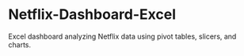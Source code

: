 # Netflix-Dashboard-Excel
Excel dashboard analyzing Netflix data using pivot tables, slicers, and charts.
